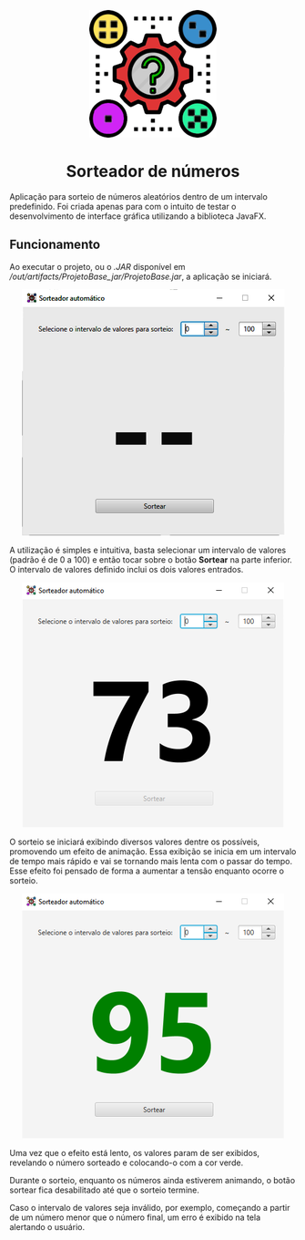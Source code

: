 <p align="center">
  <img src="/Resources/sample/icon.png" />
</p>

<h1 align="center">Sorteador de números</h1>

Aplicação para sorteio de números aleatórios dentro de um intervalo predefinido. Foi criada apenas para com o intuito de testar o desenvolvimento de interface gráfica utilizando a biblioteca JavaFX.

## Funcionamento

Ao executar o projeto, ou o _.JAR_ disponível em _/out/artifacts/ProjetoBase_jar/ProjetoBase.jar_, a aplicação se iniciará.

<p align="center">
  <img src="/Screenshots/ScrShot0.PNG" />
</p>

A utilização é simples e intuitiva, basta selecionar um intervalo de valores (padrão é de 0 a 100) e então tocar sobre o botão **Sortear** na parte inferior.
O intervalo de valores definido inclui os dois valores entrados.

<p align="center">
  <img src="/Screenshots/ScrShot1.PNG" />
</p>

O sorteio se iniciará exibindo diversos valores dentre os possíveis, promovendo um efeito de animação. Essa exibição se inicia em um intervalo de tempo mais rápido e vai se tornando mais lenta com o passar do tempo.
Esse efeito foi pensado de forma a aumentar a tensão enquanto ocorre o sorteio.

<p align="center">
  <img src="/Screenshots/ScrShot2.PNG" />
</p>

Uma vez que o efeito está lento, os valores param de ser exibidos, revelando o número sorteado e colocando-o com a cor verde.

Durante o sorteio, enquanto os números ainda estiverem animando, o botão sortear fica desabilitado até que o sorteio termine.

Caso o intervalo de valores seja inválido, por exemplo, começando a partir de um número menor que o número final, um erro é exibido na tela alertando o usuário.
